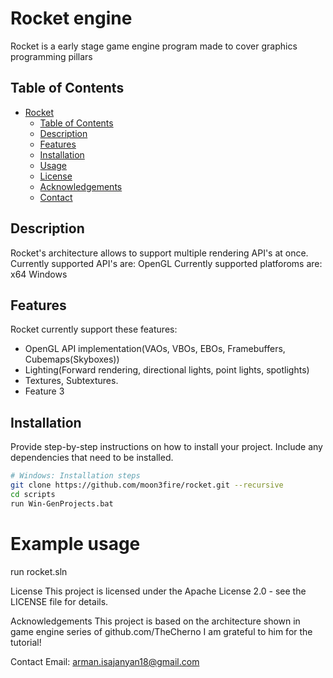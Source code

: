 # Rocket engine

Rocket is a early stage game engine program made to cover graphics programming pillars

## Table of Contents

- [Rocket](#project-name)
  - [Table of Contents](#table-of-contents)
  - [Description](#description)
  - [Features](#features)
  - [Installation](#installation)
  - [Usage](#usage)
  - [License](#license)
  - [Acknowledgements](#acknowledgements)
  - [Contact](#contact)

## Description

Rocket's architecture allows to support multiple rendering API's at once.
Currently supported API's are: OpenGL
Currently supported platforoms are: x64 Windows

## Features

Rocket currently support these features:

- OpenGL API implementation(VAOs, VBOs, EBOs, Framebuffers, Cubemaps(Skyboxes))
- Lighting(Forward rendering, directional lights, point lights, spotlights)
- Textures, Subtextures.
- Feature 3

## Installation

Provide step-by-step instructions on how to install your project. Include any dependencies that need to be installed.

```bash
# Windows: Installation steps
git clone https://github.com/moon3fire/rocket.git --recursive
cd scripts
run Win-GenProjects.bat
```

# Example usage
run rocket.sln

License
This project is licensed under the Apache License 2.0 - see the LICENSE file for details.

Acknowledgements
This project is based on the architecture shown in game engine series of github.com/TheCherno
I am grateful to him for the tutorial!

Contact
Email: arman.isajanyan18@gmail.com
